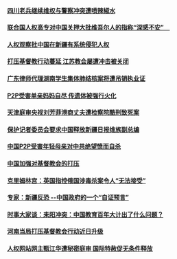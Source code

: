 #### [四川老兵继续维权与警察冲突遭喷辣椒水](../pages/z_yyqerqvo/4564714.md) 

#### [联合国人权高专对中国关押大批维吾尔人的指称“深感不安”　](../pages/z_yyqerqvo/4564682.md) 

#### [人权观察批中国在新疆有系统侵犯人权](../pages/z_yyqerqvo/4564540.md) 

#### [打压基督教行动蔓延 江苏教会屡遭冲击被关闭](../pages/z_yyqerqvo/4563139.md) 

#### [广东律师代理湖南学生集体肺结核案将遭吊销执业证](../pages/z_yyqerqvo/4563136.md) 

#### [P2P受害单亲妈妈自尽 传遗体被强行火化](../pages/z_yyqerqvo/4563095.md) 

#### [天津庭审央视刘芳菲港商丈夫遭检察院酷刑致死案](../pages/z_yyqerqvo/4563090.md) 

#### [保护记者委员会要求中国释放新疆日报维族副总编](../pages/z_yyqerqvo/4562810.md) 

#### [中国P2P受害年轻母亲对中共绝望愤而自杀 ](../pages/z_yyqerqvo/4561882.md) 

#### [中国加强对基督教会的打压](../pages/z_yyqerqvo/4561863.md) 

#### [克里姆林宫：英国指控俄国涉毒杀案令人“无法接受”](../pages/z_yyqerqvo/4561451.md) 

#### [专家：新疆反恐 --中国政府的一个“自证预言”](../pages/z_yyqerqvo/4560908.md) 

#### [时事大家谈：耒阳冲突：中国教育百年大计出了什么问题？](../pages/z_yyqerqvo/4560415.md) 

#### [河南当局打压基督教会行动近日升级](../pages/z_yyqerqvo/4560167.md) 

#### [人权网站网主甄江华遭秘密庭审 国际特赦促无条件释放 ](../pages/z_yyqerqvo/4560032.md) 

